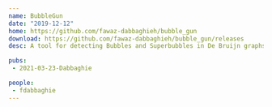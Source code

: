```yaml
---
name: BubbleGun
date: "2019-12-12"
home: https://github.com/fawaz-dabbaghieh/bubble_gun
download: https://github.com/fawaz-dabbaghieh/bubble_gun/releases
desc: A tool for detecting Bubbles and Superbubbles in De Bruijn graphs.

pubs:
 - 2021-03-23-Dabbaghie

people:
 - fdabbaghie
---
```

